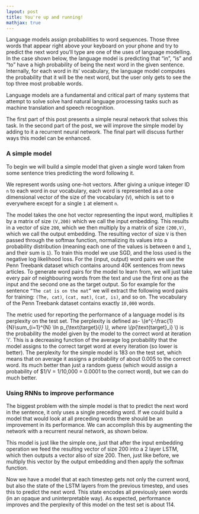 ```yaml
---
layout: post
title: You're up and running!
mathjax: true
---
```


Language models assign probabilities to word sequences. Those three words that appear right above your keyboard on your phone and try to predict the next word you’ll type are one of the uses of language modelling. In the case shown below, the language model is predicting that “in”, “is” and “to” have a high probability of being the next word in the given sentence. Internally, for each word in its’ vocabulary, the language model computes the probability that it will be the next word, but the user only gets to see the top three most probable words.  


Language models are a fundamental and critical part of many systems that attempt to solve solve hard natural language processing tasks such as machine translation and speech recognition. 

The first part of this post presents a simple neural network that solves this task. In the second part of the post, we will improve the simple model by adding to it a recurrent neural network. The final part will discuss further ways this model can be enhanced. 


### A simple model

To begin we will build a simple model that given a single word taken from some sentence tries predicting the word following it.

We represent words using one-hot vectors. After giving a unique integer ID `n` to each word in our vocabulary, each word is represented as a one dimensional vector of the size of the vocabulary (`V`), which is set to `0` everywhere except for a single `1` at element `n`. 


The model takes the one hot vector representing the input word, multiplies it by a matrix of size `(V,200)` which we call the input embedding. This results in a vector of size `200`, which we then multiply by a matrix of size `(200,V)`, which we call the output embedding. The resulting vector of size `V` is then passed through the softmax function, normalizing its values into a probability distribution (meaning each one of the values is between `0` and `1`, and their sum is `1`). 
To train this model we use SGD, and the loss used is the negative log likelihood loss. For the (input, output) word pairs we use the Penn Treebank dataset which contains around 40K sentences from news articles. To generate word pairs for the model to learn from, we will just take every pair of neighbouring words from the text and use the first one as the input and the second one as the target output. So for example for the sentence `“The cat is on the mat”` we will extract the following word pairs for training: `(The, cat)`, `(cat, mat)`, `(cat, is)`, and so on. The vocabulary of the Penn Treebank dataset contains exactly `10,000` words. 

The metric used for reporting the performance of a language model is its perplexity on the test set. The perplexity is defined as- \\(e^{-\frac{1}{N}\sum_{i=1}^{N} \ln p_{\text{target}_i}}  \\), where \\(p_{\text{target}_i} \\) is the probability the model given by the model to the correct word at iteration 'i'. This is a decreasing function of the average log probability that the model assigns to the correct target word at every iteration (so lower is better). The perplexity for the simple model is 183 on the test set, which means that on average it assigns a probability of about 0.005 to the correct word. Its much better than just a random guess (which would assign a probability of $1/V = 1/10,000 = 0.0001 to the correct word), but we can do much better.


### Using RNNs to improve performance
The biggest problem with the simple model is that to predict the next word in the sentence, it only uses a single preceding word. If we could build a model that would look at all preceding words there should be an improvement in its performance. We can accomplish this by augmenting the network with a recurrent neural network, as shown below.





This model is just like the simple one, just that after the input embedding operation we feed the resulting vector of size 200 into a 2 layer LSTM, which then outputs a vector also of size 200. Then, just like before, we multiply this vector by the output embedding and then apply the softmax function.


Now we have a model that at each timestep gets not only the current word, but also the state of the LSTM layers from the previous timestep, and uses this to predict the next word. This state encodes all previously seen words (in an opaque and uninterpretable way). As expected, performance improves and the perplexity of this model on the test set is about 114. 
